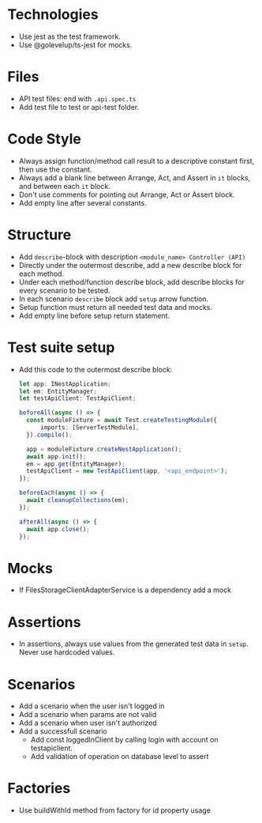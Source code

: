 # Technologies

- Use jest as the test framework.
- Use @golevelup/ts-jest for mocks.

# Files

- API test files: end with `.api.spec.ts`
- Add test file to test or api-test folder.

# Code Style

- Always assign function/method call result to a descriptive constant first, then use the constant.
- Always add a blank line between Arrange, Act, and Assert in `it` blocks, and between each `it` block.
- Don't use comments for pointing out Arrange, Act or Assert block.
- Add empty line after several constants.

# Structure

- Add `describe`-block with description `<module_name> Controller (API)`
- Directly under the outermost describe, add a new describe block for each method.
- Under each method/function describe block, add describe blocks for every scenario to be tested.
- In each scenario `describe` block add `setup` arrow function.
- Setup function must return all needed test data and mocks.
- Add empty line before setup return statement.

# Test suite setup

- Add this code to the outermost describe block:

  ```ts
  let app: INestApplication;
  let em: EntityManager;
  let testApiClient: TestApiClient;

  beforeAll(async () => {
  	const moduleFixture = await Test.createTestingModule({
  		imports: [ServerTestModule],
  	}).compile();

  	app = moduleFixture.createNestApplication();
  	await app.init();
  	em = app.get(EntityManager);
  	testApiClient = new TestApiClient(app, '<api_endpoint>');
  });

  beforeEach(async () => {
  	await cleanupCollections(em);
  });

  afterAll(async () => {
  	await app.close();
  });
  ```

# Mocks

- If FilesStorageClientAdapterService is a dependency add a mock

# Assertions

- In assertions, always use values from the generated test data in `setup`. Never use hardcoded values.

# Scenarios

- Add a scenario when the user isn't logged in
- Add a scenario when params are not valid
- Add a scenario when user isn't authorized
- Add a successfull scenario
  - Add const loggedInClient by calling login with account on testapiclient.
  - Add validation of operation on database level to assert

# Factories

- Use buildWithId method from factory for id property usage
